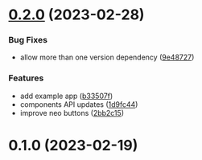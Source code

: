 # [0.2.0](https://github.com/luisburgos/neo_flutterism/compare/0.1.0...0.2.0) (2023-02-28)


### Bug Fixes

* allow more than one version dependency ([9e48727](https://github.com/luisburgos/neo_flutterism/commit/9e48727654f8036338eee8f1edb3ad9a229b0d1f))


### Features

* add example app ([b33507f](https://github.com/luisburgos/neo_flutterism/commit/b33507f2da4c4cde6ba60abae4006ac952eadae3))
* components API updates ([1d9fc44](https://github.com/luisburgos/neo_flutterism/commit/1d9fc444d56e00d8523b8ced219ea7294f381ee7))
* improve neo buttons ([2bb2c15](https://github.com/luisburgos/neo_flutterism/commit/2bb2c15ab91f17c6541dfebaf571c2c79084c75c))



# 0.1.0 (2023-02-19)



